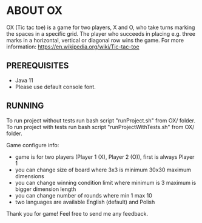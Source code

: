 # ABOUT OX
OX (Tic tac toe) is a game for two players, X and O, who take turns marking the spaces in a specific grid.
The player who succeeds in placing e.g. three marks in a horizontal, vertical or diagonal row wins the game.
For more information: https://en.wikipedia.org/wiki/Tic-tac-toe

## PREREQUISITES
- Java 11
- Please use default console font.

## RUNNING
To run project without tests run bash script "runProject.sh" from OX/ folder.
To run project with tests run bash script "runProjectWithTests.sh" from OX/ folder.

Game configure info:
- game is for two players (Player 1 (X), Player 2 (O)), first is always Player 1
- you can change size of board where 3x3 is minimum 30x30 maximum dimensions
- you can change winning condition limit where minimum is 3 maximum is bigger dimension length
- you can change number of rounds where min 1 max 10
- two languages are available English (default) and Polish

Thank you for game! Feel free to send me any feedback.

